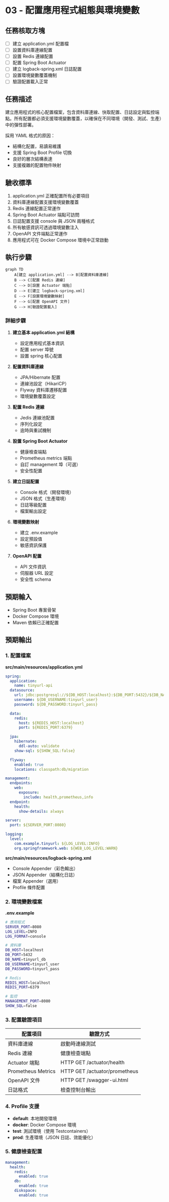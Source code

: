 # 03 - 配置應用程式組態與環境變數

## 任務核取方塊
- [ ] 建立 application.yml 配置檔
- [ ] 設置資料庫連線配置
- [ ] 設置 Redis 連線配置
- [ ] 配置 Spring Boot Actuator
- [ ] 建立 logback-spring.xml 日誌配置
- [ ] 設置環境變數覆蓋機制
- [ ] 驗證配置載入正常

## 任務描述

建立應用程式的核心配置檔案，包含資料庫連線、快取配置、日誌設定與監控端點。所有配置都必須支援環境變數覆蓋，以確保在不同環境（開發、測試、生產）中的彈性部署。

採用 YAML 格式的原因：
- 結構化配置，易讀易維護
- 支援 Spring Boot Profile 切換
- 良好的層次結構表達
- 支援複雜的配置物件映射

## 驗收標準

1. application.yml 正確配置所有必要項目
2. 資料庫連線配置支援環境變數覆蓋
3. Redis 連線配置正常運作
4. Spring Boot Actuator 端點可訪問
5. 日誌配置支援 console 與 JSON 兩種格式
6. 所有敏感資訊可透過環境變數注入
7. OpenAPI 文件端點正常運作
8. 應用程式可在 Docker Compose 環境中正常啟動

## 執行步驟

```mermaid
graph TD
    A[建立 application.yml] --> B[配置資料庫連線]
    B --> C[配置 Redis 連線]
    C --> D[設置 Actuator 端點]
    D --> E[建立 logback-spring.xml]
    E --> F[設置環境變數映射]
    F --> G[配置 OpenAPI 文件]
    G --> H[驗證配置載入]
```

### 詳細步驟

1. **建立基本 application.yml 結構**
   - 設定應用程式基本資訊
   - 配置 server 埠號
   - 設置 spring 核心配置

2. **配置資料庫連線**
   - JPA/Hibernate 配置
   - 連線池設定（HikariCP）
   - Flyway 資料庫遷移配置
   - 環境變數覆蓋設定

3. **配置 Redis 連線**
   - Jedis 連線池配置
   - 序列化設定
   - 逾時與重試機制

4. **設置 Spring Boot Actuator**
   - 健康檢查端點
   - Prometheus metrics 端點
   - 自訂 management 埠（可選）
   - 安全性配置

5. **建立日誌配置**
   - Console 格式（開發環境）
   - JSON 格式（生產環境）
   - 日誌等級配置
   - 檔案輸出設定

6. **環境變數映射**
   - 建立 .env.example
   - 設定預設值
   - 敏感資訊保護

7. **OpenAPI 配置**
   - API 文件資訊
   - 伺服器 URL 設定
   - 安全性 schema

## 預期輸入

- Spring Boot 專案骨架
- Docker Compose 環境
- Maven 依賴已正確配置

## 預期輸出

### 1. 配置檔案

**src/main/resources/application.yml**
```yaml
spring:
  application:
    name: tinyurl-api
  datasource:
    url: jdbc:postgresql://${DB_HOST:localhost}:${DB_PORT:5432}/${DB_NAME:tinyurl_db}
    username: ${DB_USERNAME:tinyurl_user}
    password: ${DB_PASSWORD:tinyurl_pass}

  data:
    redis:
      host: ${REDIS_HOST:localhost}
      port: ${REDIS_PORT:6379}

  jpa:
    hibernate:
      ddl-auto: validate
    show-sql: ${SHOW_SQL:false}

  flyway:
    enabled: true
    locations: classpath:db/migration

management:
  endpoints:
    web:
      exposure:
        include: health,prometheus,info
  endpoint:
    health:
      show-details: always

server:
  port: ${SERVER_PORT:8080}

logging:
  level:
    com.example.tinyurl: ${LOG_LEVEL:INFO}
    org.springframework.web: ${WEB_LOG_LEVEL:WARN}
```

**src/main/resources/logback-spring.xml**
- Console Appender（彩色輸出）
- JSON Appender（結構化日誌）
- 檔案 Appender（選用）
- Profile 條件配置

### 2. 環境變數檔案

**.env.example**
```bash
# 應用程式
SERVER_PORT=8080
LOG_LEVEL=INFO
LOG_FORMAT=console

# 資料庫
DB_HOST=localhost
DB_PORT=5432
DB_NAME=tinyurl_db
DB_USERNAME=tinyurl_user
DB_PASSWORD=tinyurl_pass

# Redis
REDIS_HOST=localhost
REDIS_PORT=6379

# 監控
MANAGEMENT_PORT=8080
SHOW_SQL=false
```

### 3. 配置驗證項目

| 配置項目           | 驗證方式                      |
| ------------------ | ----------------------------- |
| 資料庫連線         | 啟動時連線測試                |
| Redis 連線         | 健康檢查端點                  |
| Actuator 端點      | HTTP GET /actuator/health     |
| Prometheus Metrics | HTTP GET /actuator/prometheus |
| OpenAPI 文件       | HTTP GET /swagger-ui.html     |
| 日誌格式           | 檢查控制台輸出                |

### 4. Profile 支援

- **default**: 本地開發環境
- **docker**: Docker Compose 環境
- **test**: 測試環境（使用 Testcontainers）
- **prod**: 生產環境（JSON 日誌、效能優化）

### 5. 健康檢查配置

```yaml
management:
  health:
    redis:
      enabled: true
    db:
      enabled: true
    diskspace:
      enabled: true
```
